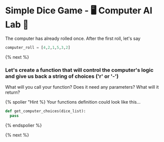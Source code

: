 # Simple Dice Game - 🖥️ Computer AI Lab 🧠

The computer has already rolled once. After the first roll, let's say
```python
computer_roll = [4,2,1,5,3,2]
```
{% next %}

### Let's create a function that will control the computer's logic and give us back a string of choices ('r' or '-')
What will you call your function? Does it need any parameters? What will it return?

{% spolier "Hint %}
Your functions definition could look like this...
```python
def get_computer_choices(dice_list):
  pass
```
{% endspolier %}

{% next %}
